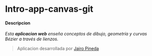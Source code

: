 # Intro-app-canvas-git

#### Descripcion 
*Esta **aplicacion web** enseña conceptos de dibujo, geometría y curvas Bézier a través de lienzos.*

> Aplicacion desarrollada por [Jairo Pineda](https://www.linkedin.com/in/jairo-pineda-sanchez-2a4441349/)